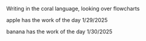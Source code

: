 Writing in the coral language, looking over flowcharts

apple has the work of the day 1/29/2025

banana has the work of the day 1/30/2025
